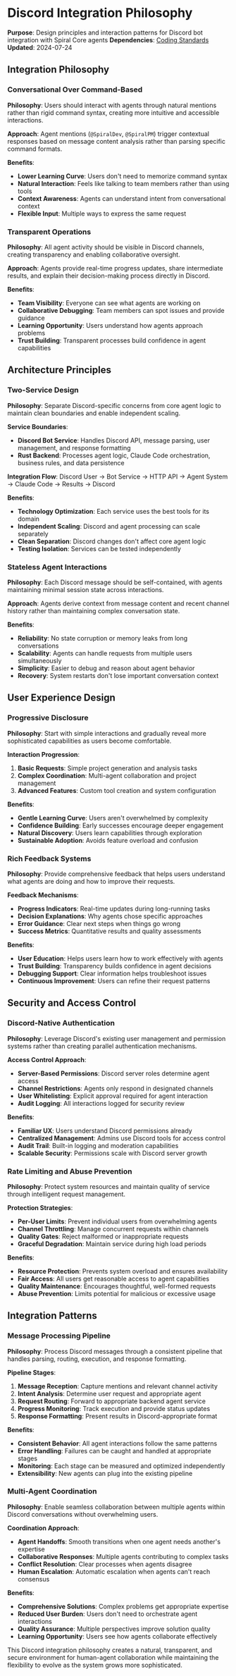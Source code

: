 # Discord Integration Philosophy

**Purpose**: Design principles and interaction patterns for Discord bot integration with Spiral Core agents
**Dependencies**: [Coding Standards](../../../docs/CODING_STANDARDS.md)
**Updated**: 2024-07-24

## Integration Philosophy

### Conversational Over Command-Based

**Philosophy**: Users should interact with agents through natural mentions rather than rigid command syntax, creating more intuitive and accessible interactions.

**Approach**: Agent mentions (`@SpiralDev`, `@SpiralPM`) trigger contextual responses based on message content analysis rather than parsing specific command formats.

**Benefits**:

- **Lower Learning Curve**: Users don't need to memorize command syntax
- **Natural Interaction**: Feels like talking to team members rather than using tools
- **Context Awareness**: Agents can understand intent from conversational context
- **Flexible Input**: Multiple ways to express the same request

### Transparent Operations

**Philosophy**: All agent activity should be visible in Discord channels, creating transparency and enabling collaborative oversight.

**Approach**: Agents provide real-time progress updates, share intermediate results, and explain their decision-making process directly in Discord.

**Benefits**:

- **Team Visibility**: Everyone can see what agents are working on
- **Collaborative Debugging**: Team members can spot issues and provide guidance
- **Learning Opportunity**: Users understand how agents approach problems
- **Trust Building**: Transparent processes build confidence in agent capabilities

## Architecture Principles

### Two-Service Design

**Philosophy**: Separate Discord-specific concerns from core agent logic to maintain clean boundaries and enable independent scaling.

**Service Boundaries**:

- **Discord Bot Service**: Handles Discord API, message parsing, user management, and response formatting
- **Rust Backend**: Processes agent logic, Claude Code orchestration, business rules, and data persistence

**Integration Flow**: Discord User → Bot Service → HTTP API → Agent System → Claude Code → Results → Discord

**Benefits**:

- **Technology Optimization**: Each service uses the best tools for its domain
- **Independent Scaling**: Discord and agent processing can scale separately
- **Clean Separation**: Discord changes don't affect core agent logic
- **Testing Isolation**: Services can be tested independently

### Stateless Agent Interactions

**Philosophy**: Each Discord message should be self-contained, with agents maintaining minimal session state across interactions.

**Approach**: Agents derive context from message content and recent channel history rather than maintaining complex conversation state.

**Benefits**:

- **Reliability**: No state corruption or memory leaks from long conversations
- **Scalability**: Agents can handle requests from multiple users simultaneously
- **Simplicity**: Easier to debug and reason about agent behavior
- **Recovery**: System restarts don't lose important conversation context

## User Experience Design

### Progressive Disclosure

**Philosophy**: Start with simple interactions and gradually reveal more sophisticated capabilities as users become comfortable.

**Interaction Progression**:

1. **Basic Requests**: Simple project generation and analysis tasks
2. **Complex Coordination**: Multi-agent collaboration and project management
3. **Advanced Features**: Custom tool creation and system configuration

**Benefits**:

- **Gentle Learning Curve**: Users aren't overwhelmed by complexity
- **Confidence Building**: Early successes encourage deeper engagement
- **Natural Discovery**: Users learn capabilities through exploration
- **Sustainable Adoption**: Avoids feature overload and confusion

### Rich Feedback Systems

**Philosophy**: Provide comprehensive feedback that helps users understand what agents are doing and how to improve their requests.

**Feedback Mechanisms**:

- **Progress Indicators**: Real-time updates during long-running tasks
- **Decision Explanations**: Why agents chose specific approaches
- **Error Guidance**: Clear next steps when things go wrong
- **Success Metrics**: Quantitative results and quality assessments

**Benefits**:

- **User Education**: Helps users learn how to work effectively with agents
- **Trust Building**: Transparency builds confidence in agent decisions
- **Debugging Support**: Clear information helps troubleshoot issues
- **Continuous Improvement**: Users can refine their request patterns

## Security and Access Control

### Discord-Native Authentication

**Philosophy**: Leverage Discord's existing user management and permission systems rather than creating parallel authentication mechanisms.

**Access Control Approach**:

- **Server-Based Permissions**: Discord server roles determine agent access
- **Channel Restrictions**: Agents only respond in designated channels
- **User Whitelisting**: Explicit approval required for agent interaction
- **Audit Logging**: All interactions logged for security review

**Benefits**:

- **Familiar UX**: Users understand Discord permissions already
- **Centralized Management**: Admins use Discord tools for access control
- **Audit Trail**: Built-in logging and moderation capabilities
- **Scalable Security**: Permissions scale with Discord server growth

### Rate Limiting and Abuse Prevention

**Philosophy**: Protect system resources and maintain quality of service through intelligent request management.

**Protection Strategies**:

- **Per-User Limits**: Prevent individual users from overwhelming agents
- **Channel Throttling**: Manage concurrent requests within channels
- **Quality Gates**: Reject malformed or inappropriate requests
- **Graceful Degradation**: Maintain service during high load periods

**Benefits**:

- **Resource Protection**: Prevents system overload and ensures availability
- **Fair Access**: All users get reasonable access to agent capabilities
- **Quality Maintenance**: Encourages thoughtful, well-formed requests
- **Abuse Prevention**: Limits potential for malicious or excessive usage

## Integration Patterns

### Message Processing Pipeline

**Philosophy**: Process Discord messages through a consistent pipeline that handles parsing, routing, execution, and response formatting.

**Pipeline Stages**:

1. **Message Reception**: Capture mentions and relevant channel activity
2. **Intent Analysis**: Determine user request and appropriate agent
3. **Request Routing**: Forward to appropriate backend agent service
4. **Progress Monitoring**: Track execution and provide status updates
5. **Response Formatting**: Present results in Discord-appropriate format

**Benefits**:

- **Consistent Behavior**: All agent interactions follow the same patterns
- **Error Handling**: Failures can be caught and handled at appropriate stages
- **Monitoring**: Each stage can be measured and optimized independently
- **Extensibility**: New agents can plug into the existing pipeline

### Multi-Agent Coordination

**Philosophy**: Enable seamless collaboration between multiple agents within Discord conversations without overwhelming users.

**Coordination Approach**:

- **Agent Handoffs**: Smooth transitions when one agent needs another's expertise
- **Collaborative Responses**: Multiple agents contributing to complex tasks
- **Conflict Resolution**: Clear processes when agents disagree
- **Human Escalation**: Automatic escalation when agents can't reach consensus

**Benefits**:

- **Comprehensive Solutions**: Complex problems get appropriate expertise
- **Reduced User Burden**: Users don't need to orchestrate agent interactions
- **Quality Assurance**: Multiple perspectives improve solution quality
- **Learning Opportunity**: Users see how agents collaborate effectively

This Discord integration philosophy creates a natural, transparent, and secure environment for human-agent collaboration while maintaining the flexibility to evolve as the system grows more sophisticated.
